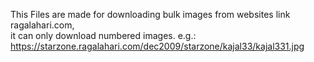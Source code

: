 This Files are made for downloading bulk images from websites link ragalahari.com,  
it can only download numbered images.
e.g.: https://starzone.ragalahari.com/dec2009/starzone/kajal33/kajal331.jpg
